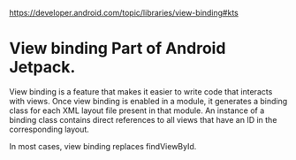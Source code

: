 https://developer.android.com/topic/libraries/view-binding#kts

# View binding   Part of Android Jetpack.

View binding is a feature that makes it easier to write code that interacts with views. 
Once view binding is enabled in a module, it generates a binding class for each XML layout file present in that module. 
An instance of a binding class contains direct references to all views that have an ID in the corresponding layout.

In most cases, view binding replaces findViewById.